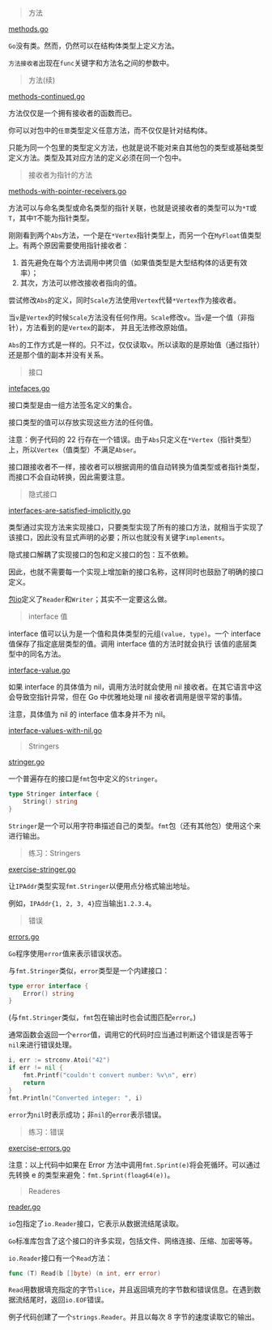 > 方法

[methods.go](methods.go)

`Go`没有类。然而，仍然可以在结构体类型上定义方法。

`方法接收者`出现在`func`关键字和方法名之间的参数中。

> 方法(续)

[methods-continued.go](methods-continued.go)

方法仅仅是一个拥有接收者的函数而已。

你可以对包中的`任意`类型定义任意方法，而不仅仅是针对结构体。

只能为同一个包里的类型定义方法，也就是说不能对来自其他包的类型或基础类型定义方法。类型及其对应方法的定义必须在同一个包中。

> 接收者为指针的方法

[methods-with-pointer-receivers.go](methods-with-pointer-receivers.go)

方法可以与命名类型或命名类型的指针关联，也就是说接收者的类型可以为`*T`或`T`，其中`T`不能为指针类型。

刚刚看到两个`Abs`方法，一个是在`*Vertex`指针类型上，而另一个在`MyFloat`值类型上。有两个原因需要使用指针接收者：

1.  首先避免在每个方法调用中拷贝值（如果值类型是大型结构体的话更有效率）；
2.  其次，方法可以修改接收者指向的值。

尝试修改`Abs`的定义，同时`Scale`方法使用`Vertex`代替`*Vertex`作为接收者。

当`v`是`Vertex`的时候`Scale`方法没有任何作用。`Scale`修改`v`。当`v`是一个值（非指针），方法看到的是`Vertex`的副本，
并且无法修改原始值。

`Abs`的工作方式是一样的。只不过，仅仅读取`v`。所以读取的是原始值（通过指针）还是那个值的副本并没有关系。

> 接口

[intefaces.go](interfaces.go)

接口类型是由一组方法签名定义的集合。

接口类型的值可以存放实现这些方法的任何值。

注意：例子代码的 22 行存在一个错误。由于`Abs`只定义在`*Vertex`（指针类型）上，所以`Vertex`（值类型）不满足`Abser`。

接口跟接收者不一样，接收者可以根据调用的值自动转换为值类型或者指针类型，而接口不会自动转换，因此需要注意。

> 隐式接口

[interfaces-are-satisfied-implicitly.go](interfaces-are-satisfied-implicitly.go)

类型通过实现方法来实现接口，只要类型实现了所有的接口方法，就相当于实现了该接口，因此没有显式声明的必要；所以也就没有关键字`implements`。

隐式接口解耦了实现接口的包和定义接口的包：互不依赖。

因此，也就不需要每一个实现上增加新的接口名称，这样同时也鼓励了明确的接口定义。

[包io](http://golang.org/pkg/io/)定义了`Reader`和`Writer`；其实不一定要这么做。

> interface 值

interface 值可以认为是一个值和具体类型的元组`(value, type)`。一个 interface 值保存了指定底层类型的值。调用 interface 值的方法时就会执行
该值的底层类型中的同名方法。

[interface-value.go](interface-values.go)

如果 interface 的具体值为 nil，调用方法时就会使用 nil 接收者。在其它语言中这会导致空指针异常，但在 Go 中优雅地处理 nil 接收者调用是很平常的事情。

注意，具体值为 nil 的 interface 值本身并不为 nil。

[interface-values-with-nil.go](interface-values-with-nil.go)

> Stringers

[stringer.go](stringer.go)

一个普遍存在的接口是`fmt`包中定义的`Stringer`。

```go
type Stringer interface {
	String() string
}
```

`Stringer`是一个可以用字符串描述自己的类型。`fmt`包（还有其他包）使用这个来进行输出。

> 练习：Stringers

[exercise-stringer.go](exercise-stringer.go)

让`IPAddr`类型实现`fmt.Stringer`以便用点分格式输出地址。

例如，`IPAddr{1, 2, 3, 4}`应当输出`1.2.3.4`。

> 错误

[errors.go](errors.go)

`Go`程序使用`error`值来表示错误状态。

与`fmt.Stringer`类似，`error`类型是一个内建接口：

```go
type error interface {
	Error() string
}
```

(与`fmt.Stringer`类似，`fmt`包在输出时也会试图匹配`error`。)

通常函数会返回一个`error`值，调用它的代码时应当通过判断这个错误是否等于`nil`来进行错误处理。

```go
i, err := strconv.Atoi("42")
if err != nil {
	fmt.Printf("couldn't convert number: %v\n", err)
	return
}
fmt.Println("Converted integer: ", i)
```

`error`为`nil`时表示成功；非`nil`的`error`表示错误。

> 练习：错误

[exercise-errors.go](exercise-errors.go)

注意：以上代码中如果在 Error 方法中调用`fmt.Sprint(e)`将会死循环。可以通过先转换 e 的类型来避免：`fmt.Sprint(floag64(e))`。

> Readeres

[reader.go](reader.go)

`io`包指定了`io.Reader`接口，它表示从数据流结尾读取。

`Go`标准库包含了这个接口的许多实现，包括文件、网络连接、压缩、加密等等。

`io.Reader`接口有一个`Read`方法：

```go
func (T) Read(b []byte) (n int, err error)
```

`Read`用数据填充指定的字节`slice`，并且返回填充的字节数和错误信息。在遇到数据流结尾时，返回`io.EOF`错误。

例子代码创建了一个`strings.Reader`。并且以每次 8 字节的速度读取它的输出。
